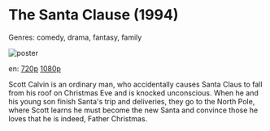 # The Santa Clause (1994)

Genres: comedy, drama, fantasy, family

![poster](http://image.tmdb.org/t/p/w500/hrZjAYAF1o37k4Qb442c4yxwVLw.jpg)

en:
  [720p](magnet:?xt=urn:btih:EAF0AF040858CDD8C616A29DF16CA2BD760FD594&tr=udp://glotorrents.pw:6969/announce&tr=udp://tracker.opentrackr.org:1337/announce&tr=udp://torrent.gresille.org:80/announce&tr=udp://tracker.openbittorrent.com:80&tr=udp://tracker.coppersurfer.tk:6969&tr=udp://tracker.leechers-paradise.org:6969&tr=udp://p4p.arenabg.ch:1337&tr=udp://tracker.internetwarriors.net:1337)
  [1080p](magnet:?xt=urn:btih:F871E90F940D4E4E9338E6A3379C5BFA3A938C01&tr=udp://glotorrents.pw:6969/announce&tr=udp://tracker.opentrackr.org:1337/announce&tr=udp://torrent.gresille.org:80/announce&tr=udp://tracker.openbittorrent.com:80&tr=udp://tracker.coppersurfer.tk:6969&tr=udp://tracker.leechers-paradise.org:6969&tr=udp://p4p.arenabg.ch:1337&tr=udp://tracker.internetwarriors.net:1337)
  


Scott Calvin is an ordinary man, who accidentally causes Santa Claus to fall from his roof on Christmas Eve and is knocked unconscious. When he and his young son finish Santa's trip and deliveries, they go to the North Pole, where Scott learns he must become the new Santa and convince those he loves that he is indeed, Father Christmas.